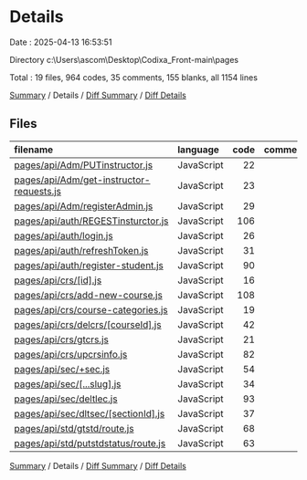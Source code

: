 # Details

Date : 2025-04-13 16:53:51

Directory c:\\Users\\ascom\\Desktop\\Codixa_Front-main\\pages

Total : 19 files,  964 codes, 35 comments, 155 blanks, all 1154 lines

[Summary](results.md) / Details / [Diff Summary](diff.md) / [Diff Details](diff-details.md)

## Files
| filename | language | code | comment | blank | total |
| :--- | :--- | ---: | ---: | ---: | ---: |
| [pages/api/Adm/PUTinstructor.js](/pages/api/Adm/PUTinstructor.js) | JavaScript | 22 | 1 | 5 | 28 |
| [pages/api/Adm/get-instructor-requests.js](/pages/api/Adm/get-instructor-requests.js) | JavaScript | 23 | 0 | 4 | 27 |
| [pages/api/Adm/registerAdmin.js](/pages/api/Adm/registerAdmin.js) | JavaScript | 29 | 1 | 2 | 32 |
| [pages/api/auth/REGESTinsturctor.js](/pages/api/auth/REGESTinsturctor.js) | JavaScript | 106 | 2 | 18 | 126 |
| [pages/api/auth/login.js](/pages/api/auth/login.js) | JavaScript | 26 | 2 | 6 | 34 |
| [pages/api/auth/refreshToken.js](/pages/api/auth/refreshToken.js) | JavaScript | 31 | 2 | 8 | 41 |
| [pages/api/auth/register-student.js](/pages/api/auth/register-student.js) | JavaScript | 90 | 2 | 16 | 108 |
| [pages/api/crs/\[id\].js](/pages/api/crs/%5Bid%5D.js) | JavaScript | 16 | 0 | 4 | 20 |
| [pages/api/crs/add-new-course.js](/pages/api/crs/add-new-course.js) | JavaScript | 108 | 8 | 15 | 131 |
| [pages/api/crs/course-categories.js](/pages/api/crs/course-categories.js) | JavaScript | 19 | 1 | 2 | 22 |
| [pages/api/crs/delcrs/\[courseId\].js](/pages/api/crs/delcrs/%5BcourseId%5D.js) | JavaScript | 42 | 0 | 8 | 50 |
| [pages/api/crs/gtcrs.js](/pages/api/crs/gtcrs.js) | JavaScript | 21 | 0 | 5 | 26 |
| [pages/api/crs/upcrsinfo.js](/pages/api/crs/upcrsinfo.js) | JavaScript | 82 | 2 | 13 | 97 |
| [pages/api/sec/+sec.js](/pages/api/sec/+sec.js) | JavaScript | 54 | 0 | 9 | 63 |
| [pages/api/sec/\[...slug\].js](/pages/api/sec/%5B...slug%5D.js) | JavaScript | 34 | 0 | 5 | 39 |
| [pages/api/sec/deltlec.js](/pages/api/sec/deltlec.js) | JavaScript | 93 | 8 | 13 | 114 |
| [pages/api/sec/dltsec/\[sectionId\].js](/pages/api/sec/dltsec/%5BsectionId%5D.js) | JavaScript | 37 | 0 | 6 | 43 |
| [pages/api/std/gtstd/route.js](/pages/api/std/gtstd/route.js) | JavaScript | 68 | 3 | 8 | 79 |
| [pages/api/std/putstdstatus/route.js](/pages/api/std/putstdstatus/route.js) | JavaScript | 63 | 3 | 8 | 74 |

[Summary](results.md) / Details / [Diff Summary](diff.md) / [Diff Details](diff-details.md)